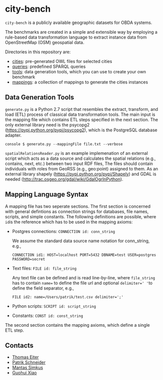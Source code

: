 city-bench
==========

`city-bench` is a publicly available geographic datasets for OBDA systems.

The benchmarks are created in a simple and extensible way by
employing a rule-based data transformation language to extract
instance data from OpenStreetMap (OSM) geospatial data.

Directories in this repository are:

* [cities](cities): pre-generated OWL files for selected cities
* [queries](queries): predefined SPARQL queries
* [tools](tools): data generation tools, which you can use to create your own benchmark
* [mappings](mappings): a collection of mappings to generate the cities instances 

Data Generation Tools
---------------------

`generate.py` is a Python 2.7 script that resembles the extract,
transform, and load (ETL) process of classical data transformation
tools. The main input is the mapping file which contains ETL steps
specified in the next section. The only external library need is the
psycopg2 (https://pypi.python.org/pypi/psycopg2), which is the
PostgreSQL database adapter.

```console $ generate.py --mappingFile file.txt --verbose ```

`spatialRelationsReader.py` is an example implemenation of an external
script which acts as a data source and calculates the spatial
relations (e.g., contains, next, etc.) between two input RDF files,
The files should contain individuals with roles from GeoRSS (e.g.,
geo:point) assigned to them. As an external library shapely
(https://pypi.python.org/pypi/Shapely) and GDAL is needed
(http://trac.osgeo.org/gdal/wiki/GdalOgrInPython).

Mapping Language Syntax
-----------------------

A mapping file has two seperate sections. The first section is 
concerned with general defintions as connection strings 
for databases, file names, scripts, and simple constants. 
The following definitions are possible, where `id`is the 
reference which has to be used in the mapping axioms:

* Postgres connections: `CONNECTION id: conn_string`

   We assume the standard data source name notation for conn_string, e.g., 
   
   `CONNECTION id1: HOST=localhost PORT=5432 DBNAME=test USER=postgres PASSWORD=secret`

* Text files: `FILE id: file_string`

   Any text file can be defined and is read line-by-line, where `file_string` has to contain `name=` to define 
   the file url and optional `delimiter=' '`to define the field separator, e.g.,
   
   `FILE id2: name=/Users/patrik/test.csv delimiter=';'`
   

* Python scripts: `SCRIPT id: script_string`

* Constants: `CONST id: const_string`


The second section contains the mapping axioms, which define a 
single ETL step.


Contacts
--------
* [Thomas Eiter](http://www.kr.tuwien.ac.at/staff/eiter/)
* [Patrik Schneider](http://www.kr.tuwien.ac.at/staff/patrik/)
* [Mantas Simkus](http://www.dbai.tuwien.ac.at/staff/simkus/)
* [Guohui Xiao](http://www.ghxiao.org)
